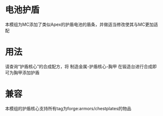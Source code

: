 # 电池护盾
本模组为MC添加了类似Apex的护盾电池的盾条，并做适当修改使其与MC更加适配

# 用法
请查询“护盾核心”的合成配方，将 制造金属-护盾核心-胸甲 在锻造台进行合成即可为胸甲添加护盾

# 兼容
本模组的护盾核心支持所有tag为forge:armors/chestplates的物品